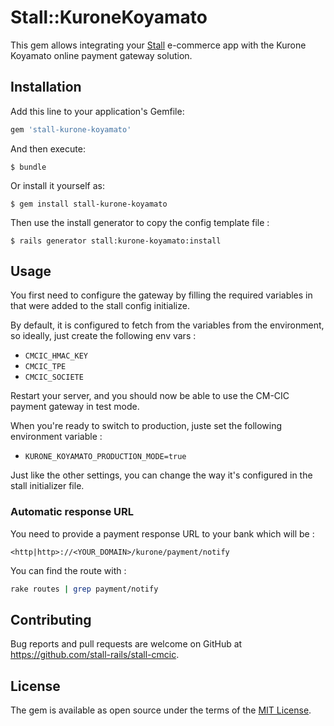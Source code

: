 # Stall::KuroneKoyamato

This gem allows integrating your [Stall](https://github.com/stall-rails/stall)
e-commerce app with the Kurone Koyamato online payment gateway solution.

## Installation

Add this line to your application's Gemfile:

```ruby
gem 'stall-kurone-koyamato'
```

And then execute:

    $ bundle

Or install it yourself as:

    $ gem install stall-kurone-koyamato

Then use the install generator to copy the config template file :

    $ rails generator stall:kurone-koyamato:install


## Usage

You first need to configure the gateway by filling the required variables in
that were added to the stall config initialize.

By default, it is configured to fetch from the variables from the environment,
so ideally, just create the following env vars :

- `CMCIC_HMAC_KEY`
- `CMCIC_TPE`
- `CMCIC_SOCIETE`

Restart your server, and you should now be able to use the CM-CIC payment
gateway in test mode.

When you're ready to switch to production, juste set the following environment
variable :

- `KURONE_KOYAMATO_PRODUCTION_MODE=true`

Just like the other settings, you can change the way it's configured in the
stall initializer file.

### Automatic response URL

You need to provide a payment response URL to your bank which will be :

```text
<http|http>://<YOUR_DOMAIN>/kurone/payment/notify
```

You can find the route with :

```bash
rake routes | grep payment/notify
```

## Contributing

Bug reports and pull requests are welcome on GitHub at https://github.com/stall-rails/stall-cmcic.

## License

The gem is available as open source under the terms of the [MIT License](http://opensource.org/licenses/MIT).

